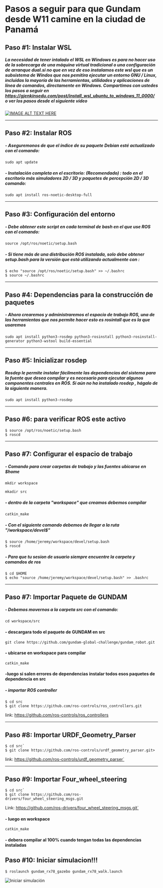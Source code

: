 # **Pasos a seguir para que Gundam desde W11 camine en la ciudad de Panamá**


## **Paso #1: Instalar WSL**
##### La necesidad de tener intalado el WSL en Windows es para no hacer uso de la sobrecarga de una máquina virtual tradicional o una configuración de arranque dual.si no que en vez de eso instalamos este wsl que es un subsistema de Windos que nos pemitira ejecutar un entorno GNU / Linux, incluidas la mayoría de las herramientas, utilidades y aplicaciones de línea de comandos, directamente en Windows.     Compartimos con ustedes los pasos a seguir en  https://gjenkinsedu.com/post/install_wsl_ubuntu_to_windows_11_0000/ o ver los pasos desde el siguiente video
[![IMAGE ALT TEXT HERE](https://www.trecebits.com/wp-content/uploads/2019/09/YouTube.jpg)](https://www.youtube.com/watch?v=wWFI2Gxtq-8)
___

## **Paso #2: Instalar ROS**
##### -  Aseguremonos de que el índice de su paquete Debian esté actualizado con el comando:
``` 
sudo apt update 
```

##### - Instalación completa en el escritorio: (Recomendado) : todo en el escritorio más simuladores 2D / 3D y paquetes de percepción 2D / 3D  comando:
 ``` 
sudo apt install ros-noetic-desktop-full
```
___


## **Paso #3: Configuración del entorno**
##### - Debe obtener este script en cada terminal de bash en el que use ROS con el comando: 
``` 
source /opt/ros/noetic/setup.bash 
```

##### - Si tiene más de una distribución ROS instalada, solo debe obtener setup.bash para la versión que está utilizando actualmente con :
```
$ echo "source /opt/ros/noetic/setup.bash" >> ~/.bashrc
$ source ~/.bashrc
```
___

## **Paso #4: Dependencias para la construcción de paquetes**
##### - Ahora crearemos y administraremos el espacio de trabajo ROS, una de las herramientas que nos permite hacer esto es rosintall que es la que usaremos
```
sudo apt install python3-rosdep python3-rosinstall python3-rosinstall-generator python3-wstool build-essential
```

___

## **Paso #5: Inicializar rosdep**
##### Rosdep le permite instalar fácilmente las dependencias del sistema para la fuente que desea compilar y es necesario para ejecutar algunos componentes centrales en ROS. Si aún no ha instalado rosdep , hágalo de la siguiente manera.
```
sudo apt install python3-rosdep
```
___

## **Paso #6: para verificar ROS este activo**
``` 
$ source /opt/ros/noetic/setup.bash
$ roscd
```
___

## **Paso #7: Configurar el espacio de trabajo**
##### - Comando para crear carpetas de trabajo y las fuentes ubicarse en $home

```
mkdir workspace
```
```
mkadir src
```

##### - dentro de la carpeta "workspace" que creamos debemos compilar
```
catkin_make
```


##### - Con el siguiente comando debemos de llegar a la ruta "/workspace/devel$"
```
$ source /home/jeremy/workspace/devel/setup.bash
$ roscd
```

##### - Para que tu sesion de usuario siempre encuentre la carpeta y comandos de ros
```
$ cd $HOME
$ echo "source /home/jeremy/workspace/devel/setup.bash" >> .bashrc
```
___

## **Paso #7: Importar Paquete de GUNDAM**
##### - Debemos movernos a la carpeta src con el comando:
```
cd workspace/src
```
#### -  descargara todo el paquete de GUNDAM en src 
```
git clone https://github.com/gundam-global-challenge/gundam_robot.git
```
#### - ubicarse en workspace para compilar
```
catkin_make
```
#### -luego si salen errores de dependencias instalar todos esos paquetes de dependencia en src

##### - importar ROS controller
```
$ cd src
$ git clone https://github.com/ros-controls/ros_controllers.git
```
link: https://github.com/ros-controls/ros_controllers
___

## **Paso #8: Importar URDF_Geometry_Parser**
<!-- #### - Importar URDF_Geometry_Parser -->
```
$ cd src`
$ git clone https://github.com/ros-controls/urdf_geometry_parser.git>
```
link: https://github.com/ros-controls/urdf_geometry_parser`
___

## **Paso #9: Importar Four_wheel_steering**
<!-- #### - Importar Four_wheel_steering -->
```
$ cd src`
$ git clone https://github.com/ros-drivers/four_wheel_steering_msgs.git
```
Link: https://github.com/ros-drivers/four_wheel_steering_msgs.git`
#### - luego en workspace 
```
catkin_make
```
#### - debera compilar al 100% cuando tengan todas las dependencias instaladas


## **Paso #10: Iniciar simulacion!!!**
```
$ roslaunch gundam_rx78_gazebo gundam_rx78_walk.launch
```
![Iniciar simulación](SemestraAI_2021/../importar_mapa.PNG)

